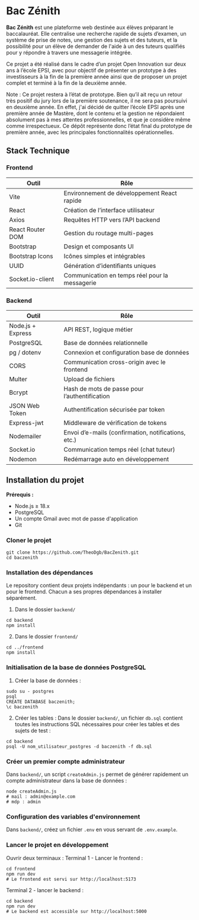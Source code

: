 # Bac Zénith

**Bac Zénith** est une plateforme web destinée aux élèves préparant le baccalauréat. Elle centralise une recherche rapide de sujets d’examen, un système de prise de notes, une gestion des sujets et des tuteurs, et la possibilité pour un élève de demander de l'aide à un des tuteurs qualifiés pour y répondre à travers une messagerie intégrée.

Ce projet a été réalisé dans le cadre d’un projet Open Innovation sur deux ans à l’école EPSI, avec pour objectif de présenter un prototype à des investisseurs à la fin de la première année ainsi que de proposer un projet complet et terminé à la fin de la deuxième année.

Note : Ce projet restera à l’état de prototype. Bien qu’il ait reçu un retour très positif du jury lors de la première soutenance, il ne sera pas poursuivi en deuxième année.
En effet, j'ai décidé de quitter l’école EPSI après une première année de Mastère, dont le contenu et la gestion ne répondaient absolument pas à mes attentes professionnelles, et que je considère même comme irrespectueux.
Ce dépôt représente donc l’état final du prototype de première année, avec les principales fonctionnalités opérationnelles.

## Stack Technique
### Frontend
| Outil            | 	Rôle                                          |
|------------------|------------------------------------------------|
| Vite             | 	Environnement de développement React rapide   |
| React            | 	Création de l’interface utilisateur           |
| Axios            | Requêtes HTTP vers l’API backend               |
| React Router DOM | Gestion du routage multi-pages                 |
| Bootstrap        | Design et composants UI                        |
| Bootstrap Icons  | Icônes simples et intégrables                  |
| UUID             | 	Génération d’identifiants uniques             |
| Socket.io-client | Communication en temps réel pour la messagerie |

### Backend
| Outil             | 	Rôle                                               |
|-------------------|-----------------------------------------------------|
| Node.js + Express | API REST, logique métier                            |
| PostgreSQL        | Base de données relationnelle                       |
| pg / dotenv       | 	Connexion et configuration base de données         |
| CORS              | Communication cross-origin avec le frontend         |
| Multer            | Upload de fichiers                                  |
| Bcrypt            | 	Hash de mots de passe pour l’authentification      |
| JSON Web Token    | Authentification sécurisée par token                |
| Express-jwt       | 	Middleware de vérification de tokens               |
| Nodemailer        | Envoi d’e-mails (confirmation, notifications, etc.) |
| Socket.io         | 	Communication temps réel (chat tuteur)             |
| Nodemon           | 	Redémarrage auto en développement                  |

## Installation du projet
**Prérequis :**
- Node.js ≥ 18.x
- PostgreSQL
- Un compte Gmail avec mot de passe d'application
- Git

### Cloner le projet
```
git clone https://github.com/TheoDgb/BacZenith.git
cd baczenith
```

### Installation des dépendances
Le repository contient deux projets indépendants : un pour le backend et un pour le frontend. Chacun a ses propres dépendances à installer séparément.
1. Dans le dossier `backend/`
```
cd backend
npm install
```
2. Dans le dossier `frontend/`
```
cd ../frontend
npm install
```

### Initialisation de la base de données PostgreSQL
1. Créer la base de données :
```
sudo su - postgres
psql
CREATE DATABASE baczenith;
\c baczenith
```
2. Créer les tables :
Dans le dossier `backend/`, un fichier `db.sql` contient toutes les instructions SQL nécessaires pour créer les tables et des sujets de test :
```
cd backend
psql -U nom_utilisateur_postgres -d baczenith -f db.sql
```

### Créer un premier compte administrateur
Dans `backend/`, un script `createAdmin.js` permet de générer rapidement un compte administrateur dans la base de données :
```
node createAdmin.js
# mail : admin@example.com
# mdp : admin
```

### Configuration des variables d'environnement
Dans `backend/`, créez un fichier `.env` en vous servant de `.env.example`.

### Lancer le projet en développement
Ouvrir deux terminaux :
Terminal 1 - Lancer le frontend :
```
cd frontend
npm run dev
# Le frontend est servi sur http://localhost:5173
```
Terminal 2 - lancer le backend :
```
cd backend
npm run dev
# Le backend est accessible sur http://localhost:5000
```

